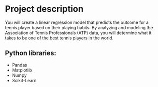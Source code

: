 # Project description
You will create a linear regression model that predicts the outcome for a tennis player based on their playing habits. By analyzing and modeling the Association of Tennis Professionals (ATP) data, you will determine what it takes to be one of the best tennis players in the world.

## Python libraries:
- Pandas
- Matplotlib
- Numpy
- Scikit-Learn